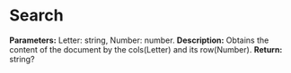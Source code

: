 # Search
**Parameters:** Letter: string, Number: number.
**Description:** Obtains the content of the document by the cols(Letter) and its row(Number).
**Return:** string?
